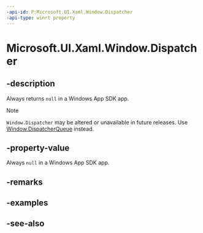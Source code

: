 ```yaml
---
-api-id: P:Microsoft.UI.Xaml.Window.Dispatcher
-api-type: winrt property
---
```


<!-- Property syntax
public Windows.UI.Core.CoreDispatcher Dispatcher { get; }
-->

# Microsoft.UI.Xaml.Window.Dispatcher

## -description

Always returns `null` in a Windows App SDK app.

> [!NOTE]
> `Window.Dispatcher` may be altered or unavailable in future releases. Use [Window.DispatcherQueue](window_dispatcherqueue.md) instead.

## -property-value

Always `null` in a Windows App SDK app.

## -remarks

## -examples

## -see-also
